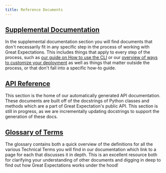 ```yaml
---
title: Reference Documents
---
```


## [Supplemental Documentation](./supplemental_documentation.md)

In the supplemental documentation section you will find documents that don't necessarily fit in any specific step in the process of working with Great Expectations.  This includes things that apply to every step of the process, such as [our guide on How to use the CLI](../guides/miscellaneous/how_to_use_the_great_expectations_cli.md) or our [overview of ways to customize your deployment](../reference/customize_your_deployment.md) as well as things that matter outside the process, or that don't fall into a specific how-to guide.

## [API Reference](./api_reference.md)

This section is the home of our automatically generated API documentation.  These documents are built off of the docstrings of Python classes and methods which are a part of Great Expectation's public API.  This section is still in progress, as we are incrementally updating docstrings to support the generation of these docs.  

## [Glossary of Terms](../glossary.md)

The glossary contains both a quick overview of the definitions for all the various Technical Terms you will find in our documentation which link to a page for each that discusses it in depth.  This is an excellent resource both for clarifying your understanding of other documents and digging in deep to find out how Great Expectations works under the hood!


